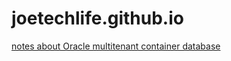 # joetechlife.github.io

[notes about Oracle multitenant container database][1]

[1]: https://joetechlife.github.io/oracle_cdb_notes/
